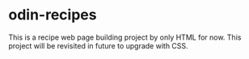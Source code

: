 # odin-recipes
This is a recipe web page building project by only HTML for now.
This project will be revisited in future to upgrade with CSS.